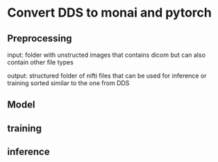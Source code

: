# Convert DDS to monai and pytorch
## Preprocessing
input: folder with unstructed images that contains dicom but can also contain other file types

output: structured folder of nifti files that can be used for inference or training sorted similar to the one from DDS


## Model


## training


## inference